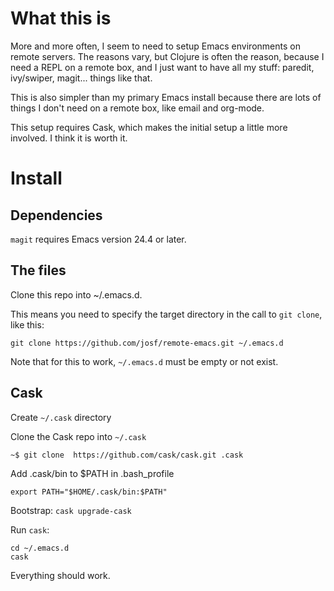 # What this is

More and more often, I seem to need to setup  Emacs environments on remote servers. The reasons vary, but Clojure is often the reason, because I need a REPL on a remote box, and I just want to have all my stuff: paredit, ivy/swiper, magit... things like that.

This is also simpler than my primary Emacs install because there are lots of things I don't need on a remote box, like email and org-mode.

This setup requires Cask, which makes the initial setup a little more involved. I think it is worth it.

# Install

## Dependencies

`magit` requires Emacs version 24.4 or later.

## The files

Clone this repo into ~/.emacs.d. 

This means you need to specify the target directory in the call to `git clone`, like this:

    git clone https://github.com/josf/remote-emacs.git ~/.emacs.d
	
Note that for this to work, `~/.emacs.d` must be empty or not exist.	

## Cask

Create `~/.cask` directory

Clone the Cask repo into `~/.cask`

    ~$ git clone  https://github.com/cask/cask.git .cask

Add .cask/bin to $PATH in .bash_profile

    export PATH="$HOME/.cask/bin:$PATH" 

Bootstrap: `cask upgrade-cask`

Run `cask`: 

    cd ~/.emacs.d 
	cask
	
Everything should work.	

